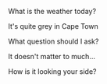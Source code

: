 What is the weather today?

It's quite grey in Cape Town

What question should I ask?

It doesn't matter to much...

How is it looking your side?